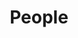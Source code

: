 ---
layout: page
title: People
desc: "Authors &c."
permalink: /people/
icon: "contact-book"
navigation_weight: 1
---